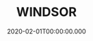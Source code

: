 ---
date: 2020-02-01T00:00:00.000
category: theatre
title: WINDSOR
role: ACTOR
company: GUILD
director: HYTNER
published: true
---